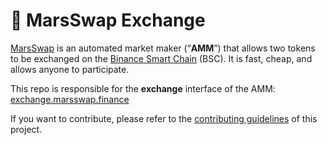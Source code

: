 # 🚀 MarsSwap Exchange

[MarsSwap](https://marsswap.finance/) is an automated market maker (“**AMM**”) that allows two tokens to be exchanged on the [Binance Smart Chain](https://www.binance.org/en/smartChain) (BSC). It is fast, cheap, and allows anyone to participate.

This repo is responsible for the **exchange** interface of the AMM: [exchange.marsswap.finance](https://exchange.marsswap.finance/)

If you want to contribute, please refer to the [contributing guidelines](./CONTRIBUTING.md) of this project.
